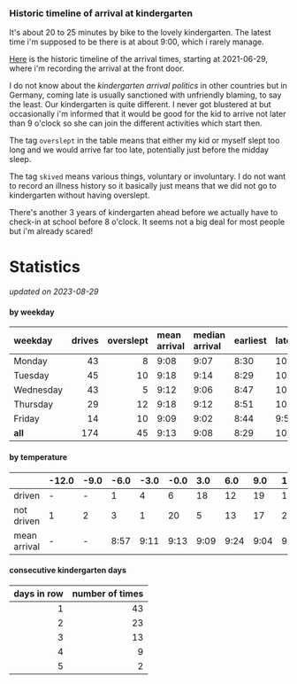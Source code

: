 ### Historic timeline of arrival at kindergarten

It's about 20 to 25 minutes by bike to the lovely kindergarten. 
The latest time i'm supposed to be there is at about 9:00, 
which i rarely manage. 

[Here](times.csv) is the historic timeline of the arrival times, starting
at 2021-06-29, where i'm recording the arrival at the front door.

I do not know about the *kindergarten arrival politics* in other
countries but in Germany, coming late is usually sanctioned 
with unfriendly blaming, to say the least. Our kindergarten is quite
different. I never got blustered at but occasionally i'm informed
that it would be good for the kid to arrive not later than 9 o'clock
so she can join the different activities which start then. 

The tag `overslept` in the table means that either my kid or myself
slept too long and we would arrive far too late, potentially just
before the midday sleep.

The tag `skived` means various things, voluntary or involuntary. I 
do not want to record an illness history so it basically just means
that we did not go to kindergarten without having overslept.

There's another 3 years of kindergarten ahead before we actually 
have to check-in at school before 8 o'clock. It seems not a big deal
for most people but i'm already scared!


# Statistics

*updated on 2023-08-29*

#### by weekday

| weekday   |   drives |   overslept | mean arrival   | median arrival   | earliest   | latest   |
|:----------|---------:|------------:|:---------------|:-----------------|:-----------|:---------|
| Monday    |       43 |           8 | 9:08           | 9:07             | 8:30       | 10:14    |
| Tuesday   |       45 |          10 | 9:18           | 9:14             | 8:29       | 10:20    |
| Wednesday |       43 |           5 | 9:12           | 9:06             | 8:47       | 10:06    |
| Thursday  |       29 |          12 | 9:18           | 9:12             | 8:51       | 10:20    |
| Friday    |       14 |          10 | 9:09           | 9:02             | 8:44       | 9:56     |
| **all**   |      174 |          45 | 9:13           | 9:08             | 8:29       | 10:20    |

#### by temperature

|              | -12.0   | -9.0   | -6.0   | -3.0   | -0.0   | 3.0   | 6.0   | 9.0   | 12.0   | 15.0   | 18.0   | 21.0   | 24.0   | 27.0   | 30.0   |
|:-------------|:--------|:-------|:-------|:-------|:-------|:------|:------|:------|:-------|:-------|:-------|:-------|:-------|:-------|:-------|
| driven       | -       | -      | 1      | 4      | 6      | 18    | 12    | 19    | 16     | 12     | 9      | 14     | 2      | -      | -      |
| not driven   | 1       | 2      | 3      | 1      | 20     | 5     | 13    | 17    | 22     | 14     | 18     | 14     | 10     | 2      | 2      |
| mean arrival | -       | -      | 8:57   | 9:11   | 9:13   | 9:09  | 9:24  | 9:04  | 9:09   | 9:24   | 8:57   | 9:09   | 9:39   | -      | -      |

#### consecutive kindergarten days

|   days in row |   number of times |
|--------------:|------------------:|
|             1 |                43 |
|             2 |                23 |
|             3 |                13 |
|             4 |                 9 |
|             5 |                 2 |

